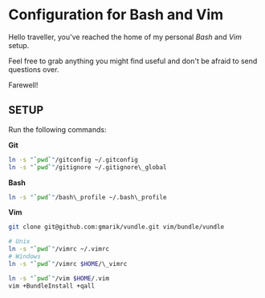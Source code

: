 Configuration for Bash and Vim
==============================

Hello traveller,
you've reached the home of my personal *Bash* and *Vim* setup.

Feel free to grab anything you might find useful and don't be afraid to send questions over.

Farewell!

SETUP
-----

Run the following commands:

__Git__
```bash
ln -s "`pwd`"/gitconfig ~/.gitconfig
ln -s "`pwd`"/gitignore ~/.gitignore\_global
```

__Bash__
```bash
ln -s "`pwd`"/bash\_profile ~/.bash\_profile
```

__Vim__
```bash
git clone git@github.com:gmarik/vundle.git vim/bundle/vundle

# Unix
ln -s "`pwd`"/vimrc ~/.vimrc
# Windows
ln -s "`pwd`"/vimrc $HOME/\_vimrc

ln -s "`pwd`"/vim $HOME/.vim
vim +BundleInstall +qall
```
